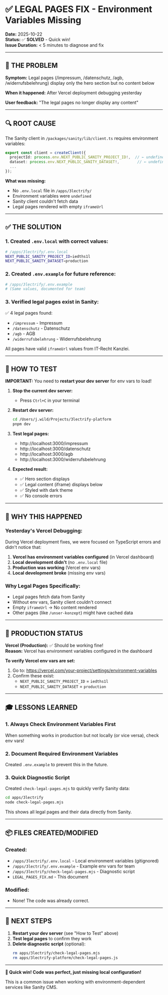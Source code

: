 # ✅ LEGAL PAGES FIX - Environment Variables Missing

**Date:** 2025-10-22  
**Status:** ✅ **SOLVED** - Quick win!  
**Issue Duration:** < 5 minutes to diagnose and fix

---

## 🐛 **THE PROBLEM**

**Symptom:** Legal pages (/impressum, /datenschutz, /agb, /widerrufsbelehrung) display only the hero section but no content below

**When it happened:** After Vercel deployment debugging yesterday

**User feedback:** "The legal pages no longer display any content"

---

## 🔍 **ROOT CAUSE**

The Sanity client in `/packages/sanity/lib/client.ts` requires environment variables:

```typescript
export const client = createClient({
  projectId: process.env.NEXT_PUBLIC_SANITY_PROJECT_ID!,  // ← undefined!
  dataset: process.env.NEXT_PUBLIC_SANITY_DATASET!,        // ← undefined!
  ...
});
```

**What was missing:**
- No `.env.local` file in `/apps/3lectrify/`
- Environment variables were `undefined`
- Sanity client couldn't fetch data
- Legal pages rendered with empty `iframeUrl`

---

## ✅ **THE SOLUTION**

### **1. Created `.env.local` with correct values:**

```bash
# /apps/3lectrify/.env.local
NEXT_PUBLIC_SANITY_PROJECT_ID=iedths1l
NEXT_PUBLIC_SANITY_DATASET=production
```

### **2. Created `.env.example` for future reference:**

```bash
# /apps/3lectrify/.env.example
# (Same values, documented for team)
```

### **3. Verified legal pages exist in Sanity:**

✅ 4 legal pages found:
- `/impressum` - Impressum
- `/datenschutz` - Datenschutz
- `/agb` - AGB
- `/widerrufsbelehrung` - Widerrufsbelehrung

All pages have valid `iframeUrl` values from IT-Recht Kanzlei.

---

## 🧪 **HOW TO TEST**

**IMPORTANT:** You need to **restart your dev server** for env vars to load!

1. **Stop the current dev server:**
   - Press `Ctrl+C` in your terminal

2. **Restart dev server:**
   ```bash
   cd /Users/j.wild/Projects/3lectrify-platform
   pnpm dev
   ```

3. **Test legal pages:**
   - http://localhost:3000/impressum
   - http://localhost:3000/datenschutz
   - http://localhost:3000/agb
   - http://localhost:3000/widerrufsbelehrung

4. **Expected result:**
   - ✅ Hero section displays
   - ✅ Legal content (iframe) displays below
   - ✅ Styled with dark theme
   - ✅ No console errors

---

## 📝 **WHY THIS HAPPENED**

### **Yesterday's Vercel Debugging:**

During Vercel deployment fixes, we were focused on TypeScript errors and didn't notice that:

1. **Vercel has environment variables configured** (in Vercel dashboard)
2. **Local development didn't** (no `.env.local` file)
3. **Production was working** (Vercel env vars)
4. **Local development broke** (missing env vars)

### **Why Legal Pages Specifically:**

- Legal pages fetch data from Sanity
- Without env vars, Sanity client couldn't connect
- Empty `iframeUrl` → No content rendered
- Other pages (like `/unser-konzept`) might have cached data

---

## 🚀 **PRODUCTION STATUS**

**Vercel (Production):** ✅ Should be working fine!  
**Reason:** Vercel has environment variables configured in the dashboard

**To verify Vercel env vars are set:**
1. Go to: https://vercel.com/your-project/settings/environment-variables
2. Confirm these exist:
   - `NEXT_PUBLIC_SANITY_PROJECT_ID` = `iedths1l`
   - `NEXT_PUBLIC_SANITY_DATASET` = `production`

---

## 🎓 **LESSONS LEARNED**

### **1. Always Check Environment Variables First**
When something works in production but not locally (or vice versa), check env vars!

### **2. Document Required Environment Variables**
Created `.env.example` to prevent this in the future.

### **3. Quick Diagnostic Script**
Created `check-legal-pages.mjs` to quickly verify Sanity data:

```bash
cd apps/3lectrify
node check-legal-pages.mjs
```

This shows all legal pages and their data directly from Sanity.

---

## 📦 **FILES CREATED/MODIFIED**

### **Created:**
- `/apps/3lectrify/.env.local` - Local environment variables (gitignored)
- `/apps/3lectrify/.env.example` - Example env vars for team
- `/apps/3lectrify/check-legal-pages.mjs` - Diagnostic script
- `LEGAL_PAGES_FIX.md` - This document

### **Modified:**
- None! The code was already correct.

---

## 🎯 **NEXT STEPS**

1. **Restart your dev server** (see "How to Test" above)
2. **Test legal pages** to confirm they work
3. **Delete diagnostic script** (optional):
   ```bash
   rm apps/3lectrify/check-legal-pages.mjs
   rm apps/3lectrify-platform/check-legal-pages.js
   ```

---

**🎉 Quick win! Code was perfect, just missing local configuration!**

This is a common issue when working with environment-dependent services like Sanity CMS.

